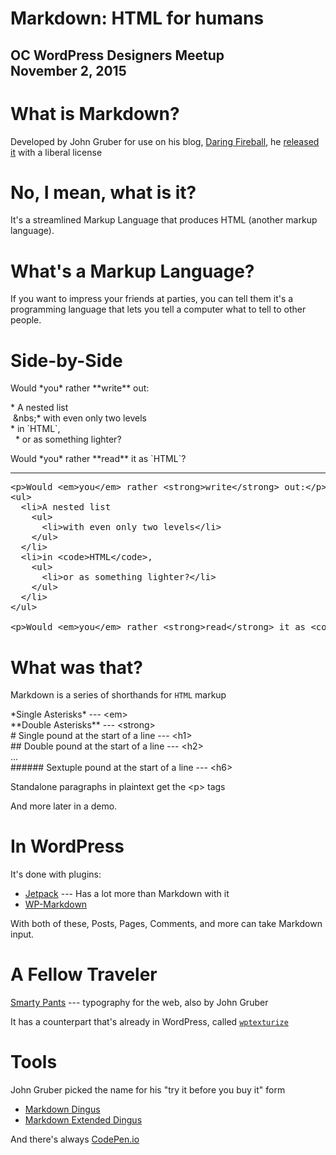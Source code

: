 # Markdown: HTML for humans

## OC WordPress Designers Meetup<br>November 2, 2015

# What is Markdown?

Developed by John Gruber for use on his blog, [Daring Fireball][], he [released
it](https://daringfireball.net/projects/markdown/) with a liberal license

[Daring Fireball]: http://daringfireball.com

# No, I mean, what is it?

It's a streamlined Markup Language that produces HTML (another markup language).

# What's a Markup Language?

If you want to impress your friends at parties, you can tell them it's
a programming language that lets you tell a computer what to tell to other
people.

# Side-by-Side

Would \*you\* rather \*\*write\*\* out:

\* A nested list<br>
&nbsp;&nbs;\* with even only two levels<br>
\* in \`HTML\`,<br>
&nbsp;&nbsp;\* or as something lighter?<br>

Would \*you\* rather \*\*read\*\* it as \`HTML\`?

* * *

<pre>
&lt;p&gt;Would &lt;em&gt;you&lt;/em&gt; rather &lt;strong&gt;write&lt;/strong&gt; out:&lt;/p&gt;
&lt;ul&gt;
  &lt;li&gt;A nested list
    &lt;ul&gt;
      &lt;li&gt;with even only two levels&lt;/li&gt;
    &lt;/ul&gt;
  &lt;/li&gt;
  &lt;li&gt;in &lt;code&gt;HTML&lt;/code&gt;,
    &lt;ul&gt;
      &lt;li&gt;or as something lighter?&lt;/li&gt;
    &lt;/ul&gt;
  &lt;/li&gt;
&lt;/ul&gt;

&lt;p&gt;Would &lt;em&gt;you&lt;/em&gt; rather &lt;strong&gt;read&lt;/strong&gt; it as &lt;code&gt;HTML&lt;/code&gt;? &lt;/p&gt;
</pre>

# What was that?

Markdown is a series of shorthands for `HTML` markup

\*Single Asterisks\* --- &lt;em&gt;<br>
\*\*Double Asterisks\*\* --- &lt;strong&gt;<br>
\# Single pound at the start of a line --- &lt;h1&gt;<br>
\#\# Double pound at the start of a line --- &lt;h2&gt;<br>
...<br>
\#\#\#\#\#\# Sextuple pound at the start of a line --- &lt;h6&gt;

Standalone paragraphs in plaintext get the &lt;p&gt; tags

And more later in a demo.

# In WordPress

It's done with plugins:

* [Jetpack](http://jetpack.me) --- Has a lot more than Markdown with it
* [WP-Markdown](https://wordpress.org/plugins/wp-markdown/)

With both of these, Posts, Pages, Comments, and more can take Markdown input.

# A Fellow Traveler

[Smarty Pants](http://daringfireball.net/projects/smartypants/) --- typography
for the web, also by John Gruber

It has a counterpart that's already in WordPress, called
[`wptexturize`](https://codex.wordpress.org/Function_Reference/wptexturize)

# Tools

John Gruber picked the name for his "try it before you buy it" form

* [Markdown Dingus](http://daringfireball.net/projects/markdown/dingus)
* [Markdown Extended Dingus](https://michelf.ca/projects/php-markdown/dingus/)

And there's always [CodePen.io](http://codepen.io)


